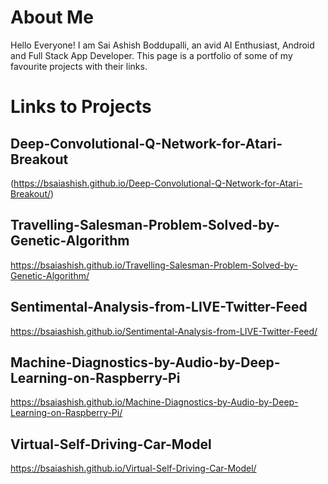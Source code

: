 
# About Me
Hello Everyone! I am Sai Ashish Boddupalli, an avid AI Enthusiast, Android and Full Stack App Developer. This page is a portfolio of some of my favourite projects with their links. 

# Links to Projects

## Deep-Convolutional-Q-Network-for-Atari-Breakout
(https://bsaiashish.github.io/Deep-Convolutional-Q-Network-for-Atari-Breakout/)

## Travelling-Salesman-Problem-Solved-by-Genetic-Algorithm
https://bsaiashish.github.io/Travelling-Salesman-Problem-Solved-by-Genetic-Algorithm/

## Sentimental-Analysis-from-LIVE-Twitter-Feed
https://bsaiashish.github.io/Sentimental-Analysis-from-LIVE-Twitter-Feed/

## Machine-Diagnostics-by-Audio-by-Deep-Learning-on-Raspberry-Pi
https://bsaiashish.github.io/Machine-Diagnostics-by-Audio-by-Deep-Learning-on-Raspberry-Pi/

## Virtual-Self-Driving-Car-Model
https://bsaiashish.github.io/Virtual-Self-Driving-Car-Model/


